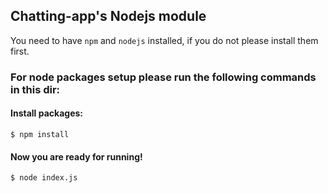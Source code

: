 ## Chatting-app's Nodejs module

You need to have `npm` and `nodejs` installed, if you do not please install them first.

### For node packages setup please run the following commands in this dir:

#### Install packages:
```
$ npm install
```


#### Now you are ready for running!

```
$ node index.js
```
